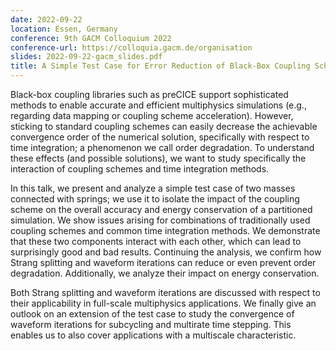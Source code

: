 ```yaml
---
date: 2022-09-22
location: Essen, Germany
conference: 9th GACM Colloquium 2022
conference-url: https://colloquia.gacm.de/organisation
slides: 2022-09-22-gacm_slides.pdf
title: A Simple Test Case for Error Reduction of Black-Box Coupling Schemes
---
```


Black-box coupling libraries such as preCICE support sophisticated methods to enable accurate and efficient multiphysics simulations (e.g., regarding data mapping or coupling scheme acceleration).
However, sticking to standard coupling schemes can easily decrease the achievable convergence order of the numerical solution, specifically with respect to time integration; a phenomenon we call order degradation.
To understand these effects (and possible solutions), we want to study specifically the interaction of coupling schemes and time integration methods. <p>

In this talk, we present and analyze a simple test case of two masses connected with springs; we use it to isolate the impact of the coupling scheme on the overall accuracy and energy conservation of a partitioned simulation. We show issues arising for combinations of traditionally used coupling schemes and common time integration methods. We demonstrate that these two components interact with each other, which can lead to surprisingly good and bad results. Continuing the analysis, we confirm how Strang splitting and waveform iterations can reduce or even prevent order degradation. Additionally, we analyze their impact on energy conservation. <p>

Both Strang splitting and waveform iterations are discussed with respect to their applicability in full-scale multiphysics applications. We finally give an outlook on an extension of the test case to study the convergence of waveform iterations for subcycling and multirate time stepping. This enables us to also cover applications with a multiscale characteristic.

